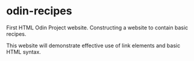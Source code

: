 # odin-recipes
First HTML Odin Project website.
Constructing a website to contain basic recipes.

This website will demonstrate effective use of link elements and basic HTML syntax.  

